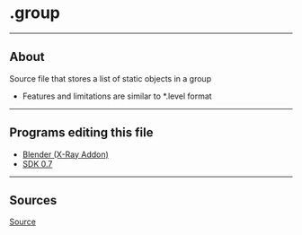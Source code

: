 # .group

___

## About

Source file that stores a list of static objects in a group

- Features and limitations are similar to *.level format

___

## Programs editing this file

- [Blender (X-Ray Addon)](../../blender/index.html)
- [SDK 0.7](../../sdk/index.html)

___

## Sources

[Source](https://github.com/PavelBlend/blender-xray/wiki/Formats#group)
